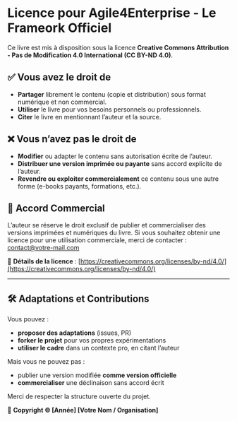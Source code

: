 # Licence pour Agile4Enterprise - Le Frameork Officiel

Ce livre est mis à disposition sous la licence **Creative Commons Attribution - Pas de Modification 4.0 International (CC BY-ND 4.0)**.

## ✅ Vous avez le droit de

- **Partager** librement le contenu (copie et distribution) sous format numérique et non commercial.
- **Utiliser** le livre pour vos besoins personnels ou professionnels.
- **Citer** le livre en mentionnant l’auteur et la source.

## ❌ Vous n’avez pas le droit de

- **Modifier** ou adapter le contenu sans autorisation écrite de l’auteur.
- **Distribuer une version imprimée ou payante** sans accord explicite de l’auteur.
- **Revendre ou exploiter commercialement** ce contenu sous une autre forme (e-books payants, formations, etc.).

## 📌 Accord Commercial

L’auteur se réserve le droit exclusif de publier et commercialiser des versions imprimées et numériques du livre. Si vous souhaitez obtenir une licence pour une utilisation commerciale, merci de contacter : [contact@votre-mail.com](mailto:contact@votre-mail.com)

📖 **Détails de la licence** : [https://creativecommons.org/licenses/by-nd/4.0/](https://creativecommons.org/licenses/by-nd/4.0/)

---

## 🛠 Adaptations et Contributions

Vous pouvez :

- **proposer des adaptations** (issues, PR)
- **forker le projet** pour vos propres expérimentations
- **utiliser le cadre** dans un contexte pro, en citant l’auteur

Mais vous ne pouvez pas :

- publier une version modifiée **comme version officielle**
- **commercialiser** une déclinaison sans accord écrit

Merci de respecter la structure ouverte du projet.

📌 **Copyright © [Année] [Votre Nom / Organisation]**
